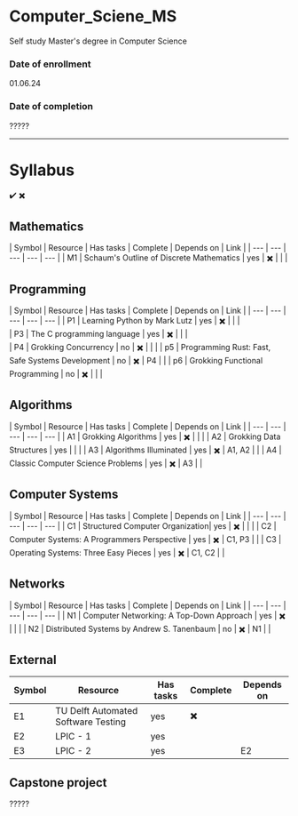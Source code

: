 # Computer_Sciene_MS
Self study Master's degree in Computer Science

### Date of enrollment 
01.06.24

### Date of completion
?????
___

# Syllabus 
✔️
✖️

## Mathematics 

| Symbol | Resource | Has tasks | Complete | Depends on | Link |
| --- | --- | --- | --- | --- | 
| M1 | Schaum's Outline of Discrete Mathematics | yes | ✖️ |   | |   


## Programming

| Symbol | Resource | Has tasks | Complete | Depends on | Link |
| --- | --- | --- | --- | --- |
| P1 | Learning Python by Mark Lutz | yes | ✖️ |   |  |   
| P3 | The C programming language | yes | ✖️ |   |  |   
| P4 | Grokking Concurrency | no | ✖️ |   |  |
| p5 | Programming Rust: Fast, Safe Systems Development | no | ✖️ | P4 |  |
| p6 | Grokking Functional Programming | no | ✖️ |   |  |


## Algorithms 

| Symbol | Resource | Has tasks | Complete | Depends on | Link |
| --- | --- | --- | --- | --- |
| A1 | Grokking Algorithms | yes | ✖️ |  |  |
| A2 | Grokking Data Structures | yes  | |  |
| A3 | Algorithms Illuminated | yes | ✖️ | A1, A2 |  |
| A4 | Classic Computer Science Problems | yes | ✖️ | A3 |  |

## Computer Systems 

| Symbol | Resource | Has tasks | Complete | Depends on | Link |
| --- | --- | --- | --- | --- |
| C1 | Structured Computer Organization| yes | ✖️ |  |  |
| C2 | Computer Systems: A Programmers Perspective | yes | ✖️ | C1, P3 |  |
| C3 | Operating Systems: Three Easy Pieces | yes | ✖️ | C1, C2 |  |

## Networks
| Symbol | Resource | Has tasks | Complete | Depends on | Link |
| --- | --- | --- | --- | --- |
| N1 | Computer Networking: A Top-Down Approach | yes | ✖️ |  |  |
| N2 | Distributed Systems by Andrew S. Tanenbaum | no | ✖️ | N1 |  |

## External 


| Symbol | Resource | Has tasks | Complete | Depends on
| --- | --- | --- | --- | --- | 
| E1 | TU Delft Automated Software Testing | yes | ✖️ |
| E2 | LPIC - 1 | yes |    |
| E3 | LPIC - 2 | yes|  | E2 |

## Capstone project
?????


